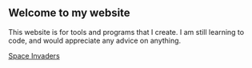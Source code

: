 ## Welcome to my website

This website is for tools and programs that I create. I am still learning to code, and would appreciate any advice on anything.

[Space Invaders](space-invaders)
